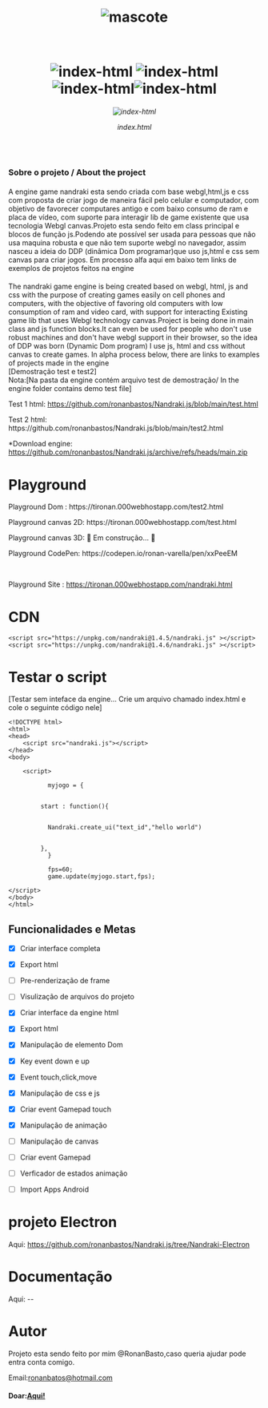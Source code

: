 <h1 align="center"> <img src="https://i.ibb.co/n3BMNKM/logo.png" alt="mascote"  border="0"></h1>

<br>
<h1 align="center"><img src="https://img.shields.io/badge/Lincense-MIT-green" alt="index-html" border="0"> <img src="https://img.shields.io/badge/Version-1.4.5 [next:05/05/2022]-blue" alt="index-html" border="0"> <img src="https://img.shields.io/badge/Projeto-Ativo-success" alt="index-html" border="0"><img src="https://img.shields.io/badge/Ultima%20Att-17/03/2022-green" alt="index-html" >     
<br>
<h6 align="center"><img src="https://i.ibb.co/3hqPt3N/index-html.png" alt="index-html" border="0"><p>index.html</h6>

</br>
<h3>Sobre o projeto / 
About the project</h3>
<p>
<h4></h4>A engine game nandraki esta sendo criada com base webgl,html,js e css com proposta de criar jogo de maneira fácil pelo celular e computador, com objetivo de favorecer computares antigo e com baixo consumo de ram e placa de vídeo, com suporte para interagir lib de game existente que usa tecnologia Webgl canvas.Projeto esta sendo feito em class principal e blocos de função js.Podendo ate possível ser usada para pessoas que não usa maquina robusta e que não tem suporte webgl no navegador, assim nasceu a ideia do DDP (dinâmica Dom programar)que uso js,html e css sem canvas para criar jogos.
Em processo alfa aqui em baixo tem links de exemplos de projetos feitos na engine
<br>
<h4></h4>The nandraki game engine is being created based on webgl, html, js and css with the purpose of creating games easily on cell phones and computers, with the objective of favoring old computers with low consumption of ram and video card, with support for interacting Existing game lib that uses Webgl technology canvas.Project is being done in main class and js function blocks.It can even be used for people who don't use robust machines and don't have webgl support in their browser, so the idea of ​​DDP was born (Dynamic Dom program) I use js, html and css without canvas to create games.
In alpha process below, there are links to examples of projects made in the engine

<br>
 [Demostração test e test2]
<br> 
Nota:[Na pasta da engine contém arquivo test de demostração/
In the engine folder contains demo test file]


  Test 1 html: https://github.com/ronanbastos/Nandraki.js/blob/main/test.html
<p>
  Test 2 html: https://github.com/ronanbastos/Nandraki.js/blob/main/test2.html
<p>
	
*Download engine: https://github.com/ronanbastos/Nandraki.js/archive/refs/heads/main.zip
<p>
	
# Playground
<p>
  Playground Dom : https://tironan.000webhostapp.com/test2.html
<p>
  Playground canvas 2D: https://tironan.000webhostapp.com/test.html
<p>
  Playground canvas 3D: 🚧  Em construção...  🚧	

<p>
  Playground CodePen: https://codepen.io/ronan-varella/pen/xxPeeEM
<p><br>
	
  Playground Site : https://tironan.000webhostapp.com/nandraki.html	
	
# CDN 


	<script src="https://unpkg.com/nandraki@1.4.5/nandraki.js" ></script>
	<script src="https://unpkg.com/nandraki@1.4.6/nandraki.js" ></script>
<p>

# Testar o script 
[Testar sem inteface da engine... Crie um arquivo chamado index.html e cole o seguinte código nele]

	<!DOCTYPE html>
	<html>
	<head>
		<script src="nandraki.js"></script>
	</head>
	<body>

		<script>
		        
		       myjogo = {


			 start : function(){


			   Nandraki.create_ui("text_id","hello world")	


			 },	
		       }

		       fps=60;	
		       game.update(myjogo.start,fps);  

	</script>
	</body>
	</html>



<h2>Funcionalidades e Metas</h2>

- [x] Criar interface completa
- [x] Export html
- [ ] Pre-renderização de frame
- [ ] Visulização de arquivos do projeto	
- [x] Criar interface da engine html
- [x] Export html
- [x] Manipulação de elemento Dom
- [x] Key event down e up
- [x] Event touch,click,move
- [x] Manipulação de css e js
- [x] Criar event Gamepad touch
- [x] Manipulação de animação			
- [ ] Manipulação de canvas 
- [ ] Criar event Gamepad
- [ ] Verficador de estados animação
- [ ] Import Apps Android
	
	
# projeto Electron
  Aqui: https://github.com/ronanbastos/Nandraki.js/tree/Nandraki-Electron
	
# Documentação

Aqui: --

# Autor 
Projeto esta sendo feito por mim @RonanBasto,caso queria ajudar pode entra conta comigo.<p>
Email:ronanbatos@hotmail.com	
<h4> Doar:<a href="https://www.paypal.com/donate?business=4KJAVYQLQDMHA&no_recurring=0&item_name=Ajudar+a+engine&currency_code=BRL">Aqui!</a></h4>
